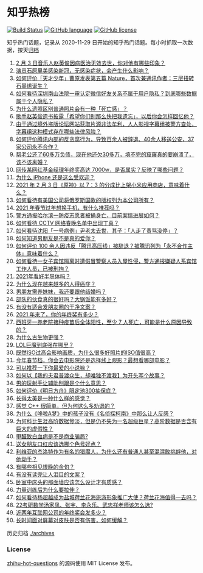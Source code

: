 # 知乎热榜
[![Build Status](https://github.com/ToWeLong/zhihu-hot-questions/workflows/CI/badge.svg)](https://github.com/ToWeLong/zhihu-hot-questions/actions)
[![GitHub language](https://img.shields.io/badge/language-golang-orange.svg)](https://golang.org/)
[![GitHub license](https://img.shields.io/github/license/ToWeLong/zhihu-hot-questions)](https://github.com/ToWeLong/zhihu-hot-questions/blob/main/LICENSE)

知乎热门话题，记录从 2020-11-29 日开始的知乎热门话题。每小时抓取一次数据，按天[归档](./archives)

<!-- BEGIN -->

1. [2 月 3 日音乐人赵英俊因病医治无效去世，你对他有哪些印象？](https://www.zhihu.com/question/442674208)
1. [演员石原里美感染新冠，无感染症状，会产生什么影响？](https://www.zhihu.com/question/442673754)
1. [如何评价「天才少年」曹原发表第五篇 Nature，首次兼通讯作者：三层扭转石墨烯诞生？](https://www.zhihu.com/question/442476320)
1. [如何看待深圳南山法院一审认定微信好友关系不属于用户隐私？到底哪些数据属于个人隐私？](https://www.zhihu.com/question/442675687)
1. [为什么遗照区别普通照片会有一种「死亡感」？](https://www.zhihu.com/question/441598646)
1. [歌手赵英俊遗书披露「希望你们别那么快把我遗忘」，以后你会怎样回忆他？](https://www.zhihu.com/question/442712118)
1. [由于通过境外盗版论坛网站获取片源非法牟利，人人影视字幕组被警方查处，字幕组这种模式存在哪些法律风险？](https://www.zhihu.com/question/442642962)
1. [如何评价腾讯内部的反贪腐行为，导致百余人被辞退、40余人移送公安，37家公司永不合作？](https://www.zhihu.com/question/442608030)
1. [帮老公还了60多万负债，现在他还欠30多万，填不完的窟窿真的要崩溃了，该不该离婚？](https://www.zhihu.com/question/442591037)
1. [网传某网红基金经理年终奖高达 7000w，是否属实？反映了哪些问题？](https://www.zhihu.com/question/442542362)
1. [为什么 iPhone 还是这么受欢迎？](https://www.zhihu.com/question/430965272)
1. [2021 年 2 月 3 日《原神》以 7：3 的分成比上架小米应用商店，意味着什么？](https://www.zhihu.com/question/442613928)
1. [如何看待有美国公司将俄罗斯国歌的版权列为本公司所有？](https://www.zhihu.com/question/442672930)
1. [2021 年春节过年想换手机，有什么推荐吗？](https://www.zhihu.com/question/432813149)
1. [警方通报哈尔滨一防疫志愿者被捅身亡，目前案情进展如何？](https://www.zhihu.com/question/442675092)
1. [如何看待 CCTV 网络春晚名单中出现丁真？](https://www.zhihu.com/question/441675732)
1. [如何看待沈阳「一号病例」尹老太去世，其子：「人走了责骂没停」？](https://www.zhihu.com/question/442659608)
1. [如何知道男朋友是不是真的爱你？](https://www.zhihu.com/question/27369467)
1. [如何评价 100 余人因违反「腾讯高压线」被辞退？被腾讯列为「永不合作主体」意味着什么？](https://www.zhihu.com/question/442505532)
1. [如何看待一女子宾馆隔离时遭假冒警察人员入屋性侵，警方通报嫌疑人系宾馆工作人员，已被刑拘？](https://www.zhihu.com/question/442607584)
1. [2021年看好半导体吗？](https://www.zhihu.com/question/438239681)
1. [为什么现在越来越多的人得癌症？](https://www.zhihu.com/question/38845112)
1. [男朋友需养妹妹，我还要跟他结婚吗？](https://www.zhihu.com/question/442413503)
1. [部队的伙食真的很好吗？大锅饭能有多好？](https://www.zhihu.com/question/441827814)
1. [有没有适合发朋友圈的干净文案？](https://www.zhihu.com/question/427302918)
1. [2021 年来了，你的年终奖有多少？](https://www.zhihu.com/question/434872123)
1. [西班牙一养老院接种疫苗后全体阳性，至少 7 人死亡，可能是什么原因导致的？](https://www.zhihu.com/question/442444313)
1. [为什么古生物更强？](https://www.zhihu.com/question/441517769)
1. [LOL巨魔到底强在哪里？](https://www.zhihu.com/question/375580134)
1. [既然ISO过高会影响画质，为什么很多好照片的ISO值很高？](https://www.zhihu.com/question/307252921)
1. [今年春节档，你会去电影院还是选择线上观影？最想看哪部电影？](https://www.zhihu.com/question/442643735)
1. [可以推荐一下你最爱的小说嘛？](https://www.zhihu.com/question/421140236)
1. [如何以【我的夫君普渡众生，却唯独不渡我】为开头写个故事？](https://www.zhihu.com/question/438217483)
1. [男的玩射手让辅助别跟是个什么意思？](https://www.zhihu.com/question/437755724)
1. [如何评价《明日方舟》限定池300抽保底？](https://www.zhihu.com/question/390582083)
1. [长得太美是一种什么样的感觉？](https://www.zhihu.com/question/430297692)
1. [感觉 C++ 很简单，但为何这么多劝退的？](https://www.zhihu.com/question/442382012)
1. [为什么《哆啦A梦》中的孩子没有《名侦探柯南》中那么让人反感？](https://www.zhihu.com/question/60478498)
1. [为何科比生涯高阶数据惨淡，但是仍不失为一名超级巨星？高阶数据是否含有巨大的虚假性？](https://www.zhihu.com/question/442276628)
1. [甲醛致白血病是不是商业骗局?](https://www.zhihu.com/question/321744926)
1. [送女朋友口红应该选哪个色号好点？](https://www.zhihu.com/question/354523659)
1. [利维亚的杰洛特作为有名的猎魔人，为什么还有普通人甚至混混敢挑衅他，对他动手？](https://www.zhihu.com/question/437451519)
1. [有哪些相见恨晚的金句？](https://www.zhihu.com/question/353658227)
1. [有没有读完让人泪目的文案？](https://www.zhihu.com/question/440718782)
1. [卧室中床头的那面墙应该怎么设计才有质感？](https://www.zhihu.com/question/24711602)
1. [力量训练后为什么要拉伸？](https://www.zhihu.com/question/441492600)
1. [如何看待杨超越成为盐城荷兰花海旅游形象推广大使？荷兰花海值得一去吗？](https://www.zhihu.com/question/442518012)
1. [22考研数学汤家凤、张宇、李永乐、武忠祥老师该怎么选?](https://www.zhihu.com/question/432943286)
1. [近两年互联网公司的年终奖会发多少？](https://www.zhihu.com/question/27674384)
1. [长时间面对屏幕对皮肤是否有伤害，如何缓解？](https://www.zhihu.com/question/440259819)

<!-- END -->

历史归档 [./archives](./archives)


### License
[zhihu-hot-questions](https://github.com/towelong/zhihu-hot-questions) 的源码使用 MIT License 发布。